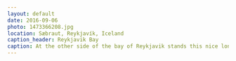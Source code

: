```yaml
---
layout: default
date: 2016-09-06
photo: 1473366208.jpg
location: Sæbraut, Reykjavík, Iceland
caption_header: Reykjavik Bay
caption: At the other side of the bay of Reykjavik stands this nice long montain. During the sunset the sun warms up this hill and beautiful colors show up.
---
```

